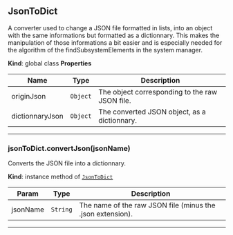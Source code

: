 <a name="JsonToDict"></a>

## JsonToDict

A converter used to change a JSON file formatted in lists, into an object
with the same informations but formatted as a dictionnary. This makes the
manipulation of those informations a bit easier and is especially needed
for the algorithm of the findSubsystemElements in the system manager.

**Kind**: global class
**Properties**

| Name            | Type                | Description                                    |
| --------------- | ------------------- | ---------------------------------------------- |
| originJson      | <code>Object</code> | The object corresponding to the raw JSON file. |
| dictionnaryJson | <code>Object</code> | The converted JSON object, as a dictionnary.   |

---

<a name="JsonToDict+convertJson"></a>

### jsonToDict.convertJson(jsonName)

Converts the JSON file into a dictionnary.

**Kind**: instance method of [<code>JsonToDict</code>](#JsonToDict)

| Param    | Type                | Description                                                |
| -------- | ------------------- | ---------------------------------------------------------- |
| jsonName | <code>String</code> | The name of the raw JSON file (minus the .json extension). |

---
